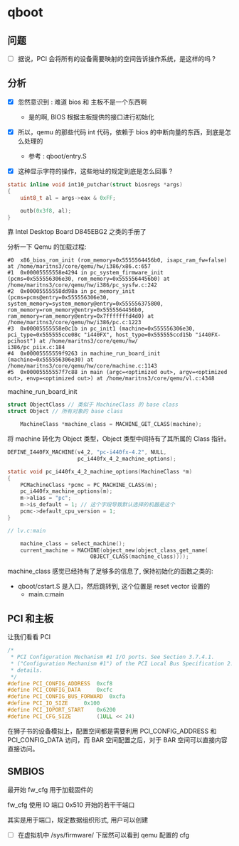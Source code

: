 # qboot

## 问题
- [ ] 据说，PCI 会将所有的设备需要映射的空间告诉操作系统，是这样的吗 ?

## 分析
- [x] 忽然意识到 : 难道 bios 和 主板不是一个东西啊
  - 是的啊, BIOS 根据主板提供的接口进行初始化


- [x] 所以，qemu 的那些代码 int 代码，依赖于 bios 的中断向量的东西，到底是怎么处理的
  - 参考 : qboot/entry.S

- [x] 这种显示字符的操作，这些地址的规定到底是怎么回事 ?
```c
static inline void int10_putchar(struct biosregs *args)
{
	uint8_t al = args->eax & 0xFF;

	outb(0x3f8, al);
}
```
靠 Intel Desktop Board D845EBG2 之类的手册了


分析一下 Qemu 的加载过程:
```plain
#0  x86_bios_rom_init (rom_memory=0x5555564456b0, isapc_ram_fw=false) at /home/maritns3/core/qemu/hw/i386/x86.c:657
#1  0x00005555558e4294 in pc_system_firmware_init (pcms=0x555556306e30, rom_memory=0x5555564456b0) at /home/maritns3/core/qemu/hw/i386/pc_sysfw.c:242
#2  0x00005555558dd98a in pc_memory_init (pcms=pcms@entry=0x555556306e30, system_memory=system_memory@entry=0x555556375800, rom_memory=rom_memory@entry=0x5555564456b0,
ram_memory=ram_memory@entry=0x7fffffffd4d0) at /home/maritns3/core/qemu/hw/i386/pc.c:1223
#3  0x00005555558e0c1b in pc_init1 (machine=0x555556306e30, pci_type=0x555555cce08c "i440FX", host_type=0x555555ccd15b "i440FX-pcihost") at /home/maritns3/core/qemu/hw/
i386/pc_piix.c:184
#4  0x00005555559f9263 in machine_run_board_init (machine=0x555556306e30) at /home/maritns3/core/qemu/hw/core/machine.c:1143
#5  0x00005555557f7c88 in main (argc=<optimized out>, argv=<optimized out>, envp=<optimized out>) at /home/maritns3/core/qemu/vl.c:4348
```

machine_run_board_init

```c
struct ObjectClass // 类似于 MachineClass 的 base class
struct Object // 所有对象的 base class
```

```c
    MachineClass *machine_class = MACHINE_GET_CLASS(machine);
```
将 machine 转化为 Object 类型，Object 类型中间持有了其所属的 Class 指针。

```c
DEFINE_I440FX_MACHINE(v4_2, "pc-i440fx-4.2", NULL,
                      pc_i440fx_4_2_machine_options);

static void pc_i440fx_4_2_machine_options(MachineClass *m)
{
    PCMachineClass *pcmc = PC_MACHINE_CLASS(m);
    pc_i440fx_machine_options(m);
    m->alias = "pc";
    m->is_default = 1; // 这个字段导致默认选择的机器是这个
    pcmc->default_cpu_version = 1;
}

// lv.c:main

    machine_class = select_machine();
    current_machine = MACHINE(object_new(object_class_get_name(
                          OBJECT_CLASS(machine_class))));

```

machine_class 感觉已经持有了足够多的信息了, 保持初始化的函数之类的:


- qboot/cstart.S 是入口，然后跳转到, 这个位置是 reset vector 设置的
  - main.c:main

## PCI 和主板
让我们看看 PCI
```c
/*
 * PCI Configuration Mechanism #1 I/O ports. See Section 3.7.4.1.
 * ("Configuration Mechanism #1") of the PCI Local Bus Specification 2.1 for
 * details.
 */
#define PCI_CONFIG_ADDRESS	0xcf8
#define PCI_CONFIG_DATA		0xcfc
#define PCI_CONFIG_BUS_FORWARD	0xcfa
#define PCI_IO_SIZE		0x100
#define PCI_IOPORT_START	0x6200
#define PCI_CFG_SIZE		(1ULL << 24)
```
在狮子书的设备模拟上，配置空间都是需要利用 PCI_CONFIG_ADDRESS 和 PCI_CONFIG_DATA 访问，而
BAR 空间配置之后，对于 BAR 空间可以直接内容直接访问。

## SMBIOS

最开始 fw_cfg 用于加载固件的

fw_cfg 使用 IO 端口 0x510 开始的若干干端口

其实是用于端口，规定数据组织形式, 用户可以创建

- [ ] 在虚拟机中 /sys/firmware/ 下居然可以看到 qemu 配置的 cfg
